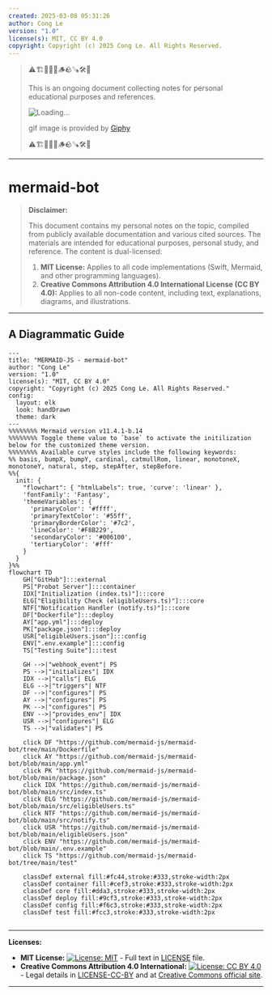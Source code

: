 ```yaml
---
created: 2025-03-08 05:31:26
author: Cong Le
version: "1.0"
license(s): MIT, CC BY 4.0
copyright: Copyright (c) 2025 Cong Le. All Rights Reserved.
---
```


> ⚠️🏗️🚧🦺🧱🪵🪨🪚🛠️👷
> 
> This is an ongoing document collecting notes for personal educational purposes and references. 
> 
> ![Loading...](https://media0.giphy.com/media/v1.Y2lkPTc5MGI3NjExeHJ4YXdtYjJpMDl0MzEwYmU4ZzBobG0waGNiN3MzNzR0d2R2NnMwNSZlcD12MV9pbnRlcm5hbF9naWZfYnlfaWQmY3Q9Zw/26gssNOlBJKjEM3yo/giphy.gif)
> 
> gif image is provided by [Giphy](https://giphy.com)
> 
> ⚠️🏗️🚧🦺🧱🪵🪨🪚🛠️👷

----

# mermaid-bot
> **Disclaimer:**
>
> This document contains my personal notes on the topic,
> compiled from publicly available documentation and various cited sources.
> The materials are intended for educational purposes, personal study, and reference.
> The content is dual-licensed:
> 1. **MIT License:** Applies to all code implementations (Swift, Mermaid, and other programming languages).
> 2. **Creative Commons Attribution 4.0 International License (CC BY 4.0):** Applies to all non-code content, including text, explanations, diagrams, and illustrations.
---


## A Diagrammatic Guide 


```mermaid
---
title: "MERMAID-JS - mermaid-bot"
author: "Cong Le"
version: "1.0"
license(s): "MIT, CC BY 4.0"
copyright: "Copyright (c) 2025 Cong Le. All Rights Reserved."
config:
  layout: elk
  look: handDrawn
  theme: dark
---
%%%%%%%% Mermaid version v11.4.1-b.14
%%%%%%%% Toggle theme value to `base` to activate the initilization below for the customized theme version.
%%%%%%%% Available curve styles include the following keywords:
%% basis, bumpX, bumpY, cardinal, catmullRom, linear, monotoneX, monotoneY, natural, step, stepAfter, stepBefore.
%%{
  init: {
    "flowchart": { "htmlLabels": true, 'curve': 'linear' },
    'fontFamily': 'Fantasy',
    'themeVariables': {
      'primaryColor': '#ffff',
      'primaryTextColor': '#55ff',
      'primaryBorderColor': '#7c2',
      'lineColor': '#F8B229',
      'secondaryColor': '#006100',
      'tertiaryColor': '#fff'
    }
  }
}%%
flowchart TD
    GH["GitHub"]:::external
    PS["Probot Server"]:::container
    IDX["Initialization (index.ts)"]:::core
    ELG["Eligibility Check (eligibleUsers.ts)"]:::core
    NTF["Notification Handler (notify.ts)"]:::core
    DF["Dockerfile"]:::deploy
    AY["app.yml"]:::deploy
    PK["package.json"]:::deploy
    USR["eligibleUsers.json"]:::config
    ENV[".env.example"]:::config
    TS["Testing Suite"]:::test

    GH -->|"webhook_event"| PS
    PS -->|"initializes"| IDX
    IDX -->|"calls"| ELG
    ELG -->|"triggers"| NTF
    DF -->|"configures"| PS
    AY -->|"configures"| PS
    PK -->|"configures"| PS
    ENV -->|"provides_env"| IDX
    USR -->|"configures"| ELG
    TS -->|"validates"| PS

    click DF "https://github.com/mermaid-js/mermaid-bot/tree/main/Dockerfile"
    click AY "https://github.com/mermaid-js/mermaid-bot/blob/main/app.yml"
    click PK "https://github.com/mermaid-js/mermaid-bot/blob/main/package.json"
    click IDX "https://github.com/mermaid-js/mermaid-bot/blob/main/src/index.ts"
    click ELG "https://github.com/mermaid-js/mermaid-bot/blob/main/src/eligibleUsers.ts"
    click NTF "https://github.com/mermaid-js/mermaid-bot/blob/main/src/notify.ts"
    click USR "https://github.com/mermaid-js/mermaid-bot/blob/main/eligibleUsers.json"
    click ENV "https://github.com/mermaid-js/mermaid-bot/blob/main/.env.example"
    click TS "https://github.com/mermaid-js/mermaid-bot/tree/main/test"

    classDef external fill:#fc44,stroke:#333,stroke-width:2px
    classDef container fill:#cef3,stroke:#333,stroke-width:2px
    classDef core fill:#dda3,stroke:#333,stroke-width:2px
    classDef deploy fill:#9cf3,stroke:#333,stroke-width:2px
    classDef config fill:#f6c3,stroke:#333,stroke-width:2px
    classDef test fill:#fcc3,stroke:#333,stroke-width:2px
    
```





---
**Licenses:**

- **MIT License:**  [![License: MIT](https://img.shields.io/badge/License-MIT-yellow.svg)](LICENSE) - Full text in [LICENSE](LICENSE) file.
- **Creative Commons Attribution 4.0 International:** [![License: CC BY 4.0](https://licensebuttons.net/l/by/4.0/88x31.png)](LICENSE-CC-BY) - Legal details in [LICENSE-CC-BY](LICENSE-CC-BY) and at [Creative Commons official site](http://creativecommons.org/licenses/by/4.0/).

---
